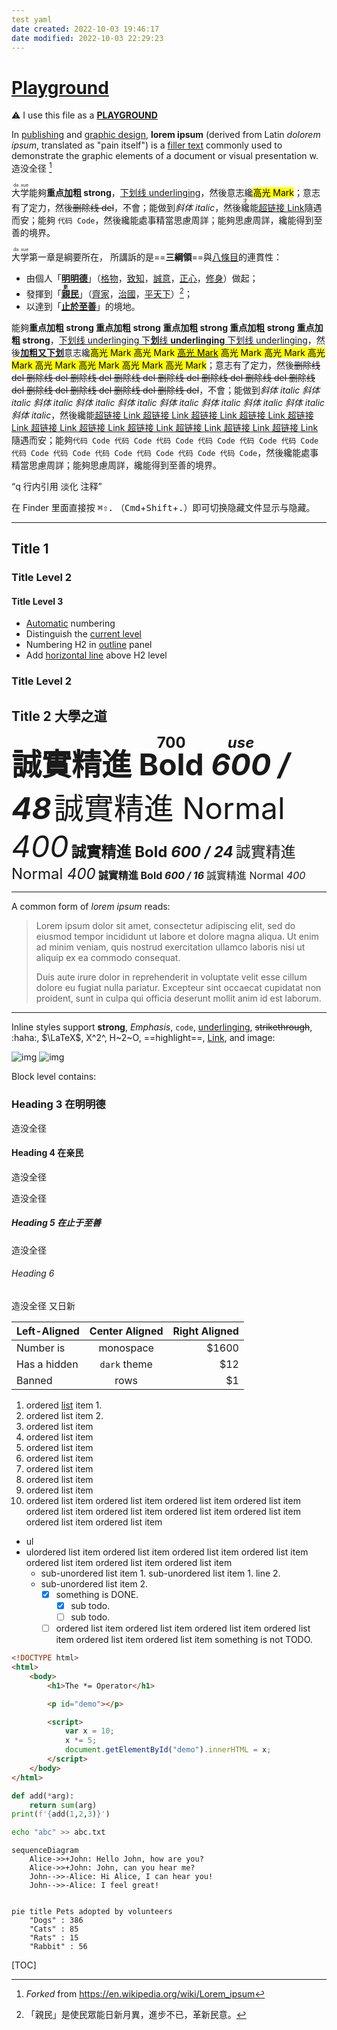 ```yaml
---
test yaml
date created: 2022-10-03 19:46:17
date modified: 2022-10-03 22:29:23
---
```


# [Playground]()

⚠️ I use this file as a <u>**PLAYGROUND**</u>

In [publishing](https://www.wikiwand.com/en/Publishing) and [graphic design](https://www.wikiwand.com/en/Graphic_design), **lorem ipsum** (derived from Latin *dolorem ipsum*, translated as "pain itself") is a [filler text](https://www.wikiwand.com/en/Filler_text) commonly used to demonstrate the graphic elements of a document or visual presentation w. 造没全径 [^1]

<ruby>大<rt>da</rt></ruby><ruby>学<rt>xue</rt></ruby>能夠**重点<u>加</u>粗 strong**，<u>下划线 underlinging</u>，然後意志纔<mark>高光 Mark</mark>；意志有了定力，然後~~删除线 del~~，不會<!--注释 前端看不到-->；能做到*斜体 italic*，然後<ruby>纔<rt>才</rt></ruby>能[超链接 Link](http://g.cn)隨遇而安；能夠 `代码 Code`，然後纔能處事精當思慮周詳；能夠思慮周詳，纔能得到至善的境界。

<ruby>大<rt>da</rt></ruby><ruby>学<rt>xue</rt></ruby>第一章是綱要所在， 所講訴的是==**三綱領**==與<u>八條目</u>的連貫性：

-   由個人「<u>**明明德**</u>」（<u>格物</u>，<u>致知</u>，<u>誠意</u>，<u>正心</u>，<u>修身</u>）做起；
-   發揮到「<u>**<ruby>親<rt>新</rt></ruby>民**</u>」（<u>齊家</u>，<u>治國</u>，<u>平天下</u>）[^2]；
-   以達到「<u>**止於至善**</u>」的境地。

[^2]:	「親民」是使民眾能日新月異，進步不已，革新民意。

能夠**重点加粗 strong 重点加粗 strong 重点加粗 strong 重点加粗 strong 重点加粗 strong**，<u>下划线 underlinging 下**划**线 **underlinging** 下划线 underlinging</u>，然後<u>**加粗又下划**</u>意志纔<mark>高光 Mark 高光 Mark <u>高光 Mark</u> 高光 Mark 高光 Mark 高光 Mark 高光 Mark 高光 Mark 高光 Mark 高光 Mark</mark>；意志有了定力，然後~~删除线 del 删除线 del 删除线 del 删除线 del 删除线 del 删除线 del 删除线 del 删除线 del 删除线 del 删除线 del 删除线 del 删除线 del~~，不會<!--妄動-->；能做到*斜体 italic 斜体 italic 斜体 italic 斜体 italic 斜体 italic 斜体 italic 斜体 italic 斜体 italic 斜体 italic 斜体 italic*，然後纔能[超链接 Link 超链接 Link 超链接 Link 超链接 Link 超链接 Link 超链接 Link 超链接 Link 超链接 Link 超链接 Link 超链接 Link 超链接 Link](http://g.cn)隨遇而安；能夠`代码 Code 代码 Code 代码 Code 代码 Code 代码 Code 代码 Code 代码 Code 代码 Code 代码 Code 代码 Code 代码 Code 代码 Code`，然後纔能處事精當思慮周詳；能夠思慮周詳，纔能得到至善的境界。

<q>q 行内引用 淡化 注释</q>

在 Finder 里面直接按 <kbd>⌘⇧.</kbd> （<kbd>Cmd</kbd>+<kbd>Shift</kbd>+<kbd>.</kbd>）即可切换隐藏文件显示与隐藏。

---

## Title 1

### Title Level 2

#### Title Level 3

-   <u>Automatic</u> numbering
-   Distinguish the <u>current level</u>
-   Numbering H2 in <u>outline</u> panel
-   Add <u>horizontal line</u> above H2 level

### Title Level 2

## Title 2 大學之道

<span style="font-size:48px;font-weight:700">誠實精進 <ruby>Bold<rt>700</rt></ruby> *<ruby>600<rt>use</rt></ruby> / 48*</span>
<span style="font-size:48px;font-weight:400">誠實精進 Normal *400*</span>
<span style="font-size:24px;font-weight:700">誠實精進 Bold *600 / 24*</span>
<span style="font-size:24px;font-weight:400">誠實精進 Normal *400*</span>
<span style="font-size:16px;font-weight:700">誠實精進 Bold *600 / 16*</span>
<span style="font-size:16px;font-weight:400">誠實精進 Normal *400*</span>

---

A common form of *lorem ipsum* reads:

> Lorem ipsum dolor sit amet, consectetur adipiscing elit, sed do eiusmod tempor incididunt ut labore et dolore magna aliqua. Ut enim ad minim veniam, quis nostrud exercitation ullamco laboris nisi ut aliquip ex ea commodo consequat.
>
> Duis aute irure dolor in reprehenderit in voluptate velit esse cillum dolore eu fugiat nulla pariatur. Excepteur sint occaecat cupidatat non proident, sunt in culpa qui officia deserunt mollit anim id est laborum.

---

Inline styles support **strong**, _Emphasis_, `code`, <u>underlinging</u>, ~~strikethrough~~, :haha:, $\LaTeX$, X^2^, H~2~O, ==highlight==, [Link](typora.io), and image:

![img](assets/sample_1.png)
![img](assets/sample_2.png)

Block level contains:

### Heading 3 在明明德

造没全径

#### Heading 4 在亲民

造没全径

造没全径

##### Heading 5 在止于至善

造没全径

###### Heading 6

造没全径 又日新

| Left-Aligned | Center Aligned | Right Aligned |
| :----------- | :------------: | ------------: |
| Number is    |   monospace    |        \$1600 |
| Has a hidden |  `dark` theme  |          \$12 |
| Banned       |      rows      |           \$1 |

1. ordered [list](#) item 1.
2. ordered list item 2.
3. ordered list item
4. ordered list item
5. ordered list item
6. ordered list item
7. ordered list item
8. ordered list item
9. ordered list item
10. ordered list item ordered list item ordered list item ordered list item ordered list item ordered list item ordered list item ordered list item ordered list item ordered list item

-   ul
-   ulordered list item ordered list item ordered list item ordered list item ordered list item ordered list item ordered list item
    -   sub-unordered list item 1.
        sub-unordered list item 1. line 2.
    -   sub-unordered list item 2.
        -   [x] something is DONE.
            -   [x] sub todo.
            -   [ ] sub todo.
        -   [ ] ordered list item ordered list item ordered list item ordered list item ordered list item ordered list item something is not TODO.

```html
<!DOCTYPE html>
<html>
    <body>
        <h1>The *= Operator</h1>

        <p id="demo"></p>

        <script>
            var x = 10;
            x *= 5;
            document.getElementById("demo").innerHTML = x;
        </script>
    </body>
</html>
```
```python
def add(*arg):
    return sum(arg)
print(f'{add(1,2,3)}')
```
```bash
echo "abc" >> abc.txt
```

```mermaid
sequenceDiagram
    Alice->>+John: Hello John, how are you?
    Alice->>+John: John, can you hear me?
    John-->>-Alice: Hi Alice, I can hear you!
    John-->>-Alice: I feel great!
   
```

```mermaid
pie title Pets adopted by volunteers
    "Dogs" : 386
    "Cats" : 85
    "Rats" : 15
    "Rabbit" : 56
```



[TOC]

[^1]: _Forked_ from https://en.wikipedia.org/wiki/Lorem_ipsum
